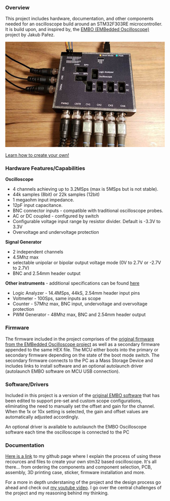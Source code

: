 ### **Overview**
This project includes hardware, documentation, and other components needed for an oscilloscope build around an STM32F303RE microcontroller.
It is build upon, and inspired by, the [EMBO (EMBedded Oscilloscope)](https://github.com/parezj/EMBO) project by Jakub Pařez.

![Oscilloscope IMG](https://github.com/MattSpot10/STM32F303RE-USB-Oscilloscope/blob/main/img/final.jpg?raw=true)

[Learn how to create your own!](google.com)

### **Hardware Features/Capabilities**

**Oscilloscope**
- 4 channels achieving up to 3.2MSps (max is 5MSps but is not stable).
- 44k samples (8bit) or 22k samples (12bit)
- 1 megaohm input impedance.
- 12pF input capacitance.
- BNC connector inputs - compatible with traditional oscilloscope probes.
- AC or DC coupled - configured by switch
- Configurable voltage input range by resistor divider. Default is -3.3V to 3.3V
- Overvoltage and undervoltage protection

**Signal Generator**
- 2 independent channels
- 4.5Mhz max
- selectable unipolar or bipolar output voltage mode (0V to 2.7V or -2.7V to 2.7V)
- BNC and 2.54mm header output

**Other instruments** - additional specifications can be found [here](https://github.com/parezj/EMBO)
- Logic Analyzer - 14.4MSps, 44kS, 2.54mm header input pins
- Voltmeter - 100Sps, same inputs as scope
- Counter - 57Mhz max, BNC input, undervoltage and overvoltage protection
- PWM Generator - 48Mhz max, BNC and 2.54mm header output

### **Firmware**
The firmware included in the project comprises of the [original firmware from the EMBedded Oscilloscope project](https://github.com/parezj/EMBO/releases) as well as a secondary firmware appended to the same HEX file. The MCU either boots into the primary or secondary firmware depending on the state of the boot mode switch. The secondary firmware connects to the PC as a Mass Storage Device and includes links to install software and an optional autolaunch driver (autolaunch EMBO software on MCU USB connection).

### **Software/Drivers**
Included in this project is a version of the [original EMBO software](https://github.com/parezj/EMBO/releases) that has been edited to support pre-set and custom scope configurations, eliminating the need to manually set the offset and gain for the channel. When the 1x or 10x setting is selected, the gain and offset values are automatically adjusted accordingly.

An optional driver is available to autolaunch the EMBO Oscilloscope software each time the oscilloscope is connected to the PC


### **Documentation**
[Here is a link](google.com) to my github page where I explain the process of using these recources and files to create your own stm32 based oscilloscope. It's all there... from ordering the components and component selection, PCB, assembly, 3D printing case, sticker, firmware installation and more.

For a more in depth understaning of the project and the design process go ahead and check out [my youtube video](www.google.com). I go over the central challenges of the project and my reasoning behind my thinking.
